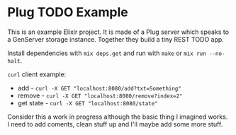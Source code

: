 # Plug TODO Example

This is an example Elixir project.
It is made of a Plug server which speaks to a GenServer storage instance.
Together they build a tiny REST TODO app.

Install dependencies with `mix deps.get` and run with `make` or `mix run --no-halt`.

`curl` client example:

- add - `curl -X GET "localhost:8080/add?txt=Something"`
- remove - `curl -X GET "localhost:8080/remove?index=2"`
- get state - `curl -X GET "localhost:8080/state"`

Consider this a work in progress although the basic thing I imagined works. I need to add coments, clean stuff up and I'll maybe add some more stuff.
